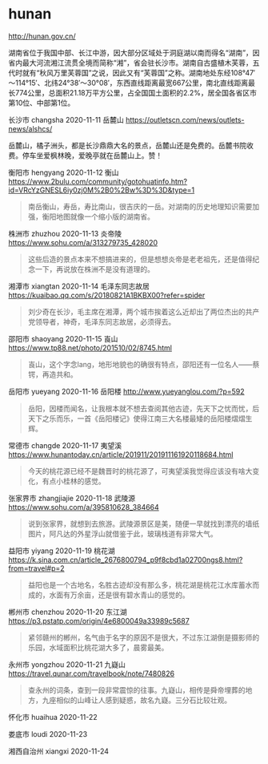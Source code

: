# hunan

http://hunan.gov.cn/

湖南省位于我国中部、长江中游，因大部分区域处于洞庭湖以南而得名“湖南”，因省内最大河流湘江流贯全境而简称“湘”，省会驻长沙市。湖南自古盛植木芙蓉，五代时就有“秋风万里芙蓉国”之说，因此又有“芙蓉国”之称。湖南地处东经108°47′～114°15′、北纬24°38′～30°08′，东西直线距离最宽667公里，南北直线距离最长774公里，总面积21.18万平方公里，占全国国土面积的2.2%，居全国各省区市第10位、中部第1位。

长沙市 changsha 2020-11-11 岳麓山 https://outletscn.com/news/outlets-news/alshcs/

岳麓山，橘子洲头，都是长沙鼎鼎大名的景点，岳麓山还是免费的。岳麓书院收费。停车坐爱枫林晚，爱晚亭就在岳麓山上。赞！

衡阳市 hengyang 2020-11-12 衡山 https://www.2bulu.com/community/gotohuatinfo.htm?id=VRcYzGNESL6iy0zj0M%2B0%2Bw%3D%3D&type=1

> 南岳衡山，寿岳，寿比南山，很吉庆的一岳。对湖南的历史地理知识需要加强，衡阳地图就像一个缩小版的湖南省。

株洲市 zhuzhou 2020-11-13 炎帝陵 https://www.sohu.com/a/313279735_428020

> 这些后造的景点本来不想搞进来的，但是想想炎帝是老老祖先，还是值得纪念一下，再说放在株洲不是没有道理的。

湘潭市 xiangtan 2020-11-14 毛泽东同志故居 https://kuaibao.qq.com/s/20180821A1BKBX00?refer=spider

> 刘少奇在长沙，毛主席在湘潭，两个城市挨着这么近却出了两位杰出的共产党领导者，神奇，毛泽东同志故居，必须得去。

邵阳市 shaoyang 2020-11-15 崀山 https://www.tp88.net/photo/201510/02/8745.html

> 崀山，这个字念lang，地形地貌也的确很有特点，邵阳还有一位名人——蔡锷，再造共和。

岳阳市 yueyang 2020-11-16 岳阳楼 http://www.yueyanglou.com/?p=592

> 岳阳，因楼而闻名，让我根本就不想去查阅其他古迹，先天下之忧而忧，后天下之乐而乐，一首《岳阳楼记》使得江南三大名楼最矮的岳阳楼熠熠生辉。

常德市 changde 2020-11-17 夷望溪 https://www.hunantoday.cn/article/201911/201911161920118684.html

> 今天的桃花源已经不是魏晋时的桃花源了，可夷望溪我觉得应该没有啥大变化，有点小桂林的感觉。

张家界市 zhangjiajie 2020-11-18 武陵源 https://www.sohu.com/a/395810628_384664

> 说到张家界，就想到去旅游。武陵源景区是美，随便一早就找到漂亮的墙纸图片，阿凡达的外星浮山就借鉴于此，玻璃栈道有非常大气。

益阳市 yiyang 2020-11-19 桃花湖 https://k.sina.com.cn/article_2676800794_p9f8cbd1a02700ngs8.html?from=travel#p=2

> 益阳也是一个古地名，名胜古迹却没有那么多，桃花湖是桃花江水库蓄水而成的，水面有万余亩，还是很有碧水青山的感觉的。

郴州市 chenzhou 2020-11-20 东江湖 https://p3.pstatp.com/origin/4e6800049a33989c5687

> 紧邻赣州的郴州，名气由于名字的原因不是很大，不过东江湖倒是摄影师的乐园，水域面积比桃花湖大多了，晨雾最美。

永州市 yongzhou 2020-11-21 九嶷山 https://travel.qunar.com/travelbook/note/7480826

> 查永州的词条，查到一段非常震惊的往事。九嶷山，相传是舜帝埋葬的地方，九座相似的山峰让人感到疑惑，故名九嶷。三分石比较壮观。

怀化市 huaihua 2020-11-22

娄底市 loudi 2020-11-23

湘西自治州 xiangxi 2020-11-24